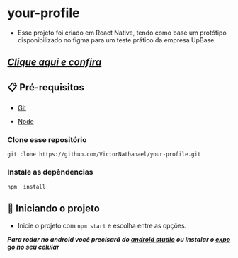 # your-profile
- Esse projeto foi criado em React Native, tendo como base um protótipo disponibilizado no figma para um teste prático da empresa UpBase.

##  [***Clique aqui e confira***](https://your-profile.netlify.app/)


## 📋 Pré-requisitos

- [Git](https://git-scm.com/)

- [Node](https://nodejs.org/pt-br/)

### Clone esse repositório

``` 
git clone https://github.com/VictorNathanael/your-profile.git
```
### Instale as depêndencias

```
npm  install
```

## 🎯 Iniciando o projeto



- Inicie o projeto com ``` npm start ``` e escolha entre as opções. 

***Para rodar no android você precisará do [android studio](https://developer.android.com/studio/intro?hl=pt-br) ou instalar o [expo go](https://expo.dev/client) 
no seu celular***
